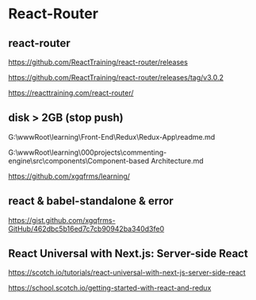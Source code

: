 # React-Router




## react-router


https://github.com/ReactTraining/react-router/releases


https://github.com/ReactTraining/react-router/releases/tag/v3.0.2


https://reacttraining.com/react-router/










## disk > 2GB (stop push)


G:\wwwRoot\learning\Front-End\Redux\Redux-App\readme.md


G:\wwwRoot\learning\000projects\commenting-engine\src\components\Component-based Architecture.md



https://github.com/xgqfrms/learning/





## react & babel-standalone & error

https://gist.github.com/xgqfrms-GitHub/462dbc5b16ed7c7cb90942ba340d3fe0




## React Universal with Next.js: Server-side React

https://scotch.io/tutorials/react-universal-with-next-js-server-side-react


https://school.scotch.io/getting-started-with-react-and-redux





